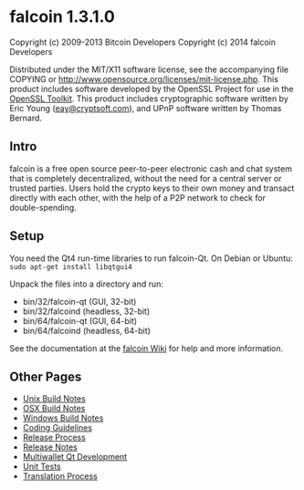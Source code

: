 falcoin 1.3.1.0
====================

Copyright (c) 2009-2013 Bitcoin Developers
Copyright (c) 2014 falcoin Developers

Distributed under the MIT/X11 software license, see the accompanying
file COPYING or http://www.opensource.org/licenses/mit-license.php.
This product includes software developed by the OpenSSL Project for use in the [OpenSSL Toolkit](http://www.openssl.org/). This product includes
cryptographic software written by Eric Young ([eay@cryptsoft.com](mailto:eay@cryptsoft.com)), and UPnP software written by Thomas Bernard.


Intro
---------------------
falcoin is a free open source peer-to-peer electronic cash and chat system that is
completely decentralized, without the need for a central server or trusted
parties. Users hold the crypto keys to their own money and transact directly
with each other, with the help of a P2P network to check for double-spending.


Setup
---------------------
You need the Qt4 run-time libraries to run falcoin-Qt. On Debian or Ubuntu:
	`sudo apt-get install libqtgui4`

Unpack the files into a directory and run:

- bin/32/falcoin-qt (GUI, 32-bit)
- bin/32/falcoind (headless, 32-bit)
- bin/64/falcoin-qt (GUI, 64-bit)
- bin/64/falcoind (headless, 64-bit)

See the documentation at the [falcoin Wiki](http://falcoin.info)
for help and more information.


Other Pages
---------------------
- [Unix Build Notes](build-unix.md)
- [OSX Build Notes](build-osx.md)
- [Windows Build Notes](build-msw.md)
- [Coding Guidelines](coding.md)
- [Release Process](release-process.md)
- [Release Notes](release-notes.md)
- [Multiwallet Qt Development](multiwallet-qt.md)
- [Unit Tests](unit-tests.md)
- [Translation Process](translation_process.md)

